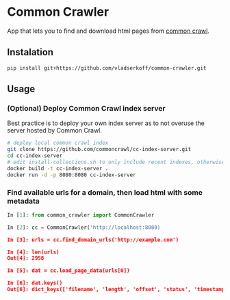 # Common Crawler

App that lets you to find and download html pages from [common crawl](http://commoncrawl.org/).

## Instalation

`pip install git+https://github.com/vladserkoff/common-crawler.git`

## Usage

### (Optional) Deploy Common Crawl index server

Best practice is to deploy your own index server as to not overuse the server hosted by Common Crawl.

```bash
# deploy local common crawl index
git clone https://github.com/commoncrawl/cc-index-server.git
cd cc-index-server
# edit install-collections.sh to only include recent indexes, otherwise it will load gigabytes of data.
docker build -t cc-index-server .
docker run -d -p 8080:8080 cc-index-server
```

### Find available urls for a domain, then load html with some metadata

```python
In [1]: from common_crawler import CommonCrawler

In [2]: cc = CommonCrawler('http://localhost:8080)

In [3]: urls = cc.find_domain_urls('http://example.com')

In [4]: len(urls)
Out[4]: 2958

In [5]: dat = cc.load_page_data(urls[0])

In [6]: dat.keys()
Out[6]: dict_keys(['filename', 'length', 'offset', 'status', 'timestamp', 'index', 'warc_header', 'http_header', 'html'])
```
